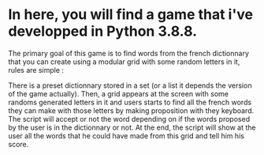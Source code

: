 # In here, you will find a game that i've developped in Python 3.8.8.
The primary goal of this game is to find words from the french dictionnary that you can create using a modular grid with some random letters in it, rules are simple :

There is a preset dictionnary stored in a set (or a list it depends the version of the game actually).
Then, a grid appears at the screen with some randoms generated letters in it and users starts to find all the french words they can make with those letters by making proposition with they keyboard.
The script will accept or not the word depending on if the words proposed by the user is in the dictionnary or not.
At the end, the script will show at the user all the words that he could have made from this grid and tell him his score.
